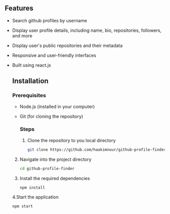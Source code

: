 ## Features

- Search github profiles by username
- Display user profile details, including name, bio, repositories, followers, and more
- Display user's public repositories and their metadata
- Responsive and user-friendly interfaces
- Built using react.js

  ## Installation
  
  ### Prerequisites
  - Node.js (installed in your computer)
  - Git (for cloning the repository)

    ### Steps
    1. Clone the repository to you local directory
       ```bash
       git clone https://github.com/haakimnuur/github-profile-finder.git

   2. Navigate into the project directory
      ```bash
      cd github-profile-finder

   3. Install the required dependencies
      ```bash
      npm install

   4.Start the application
     ```bash
     npm start

  

 

  
